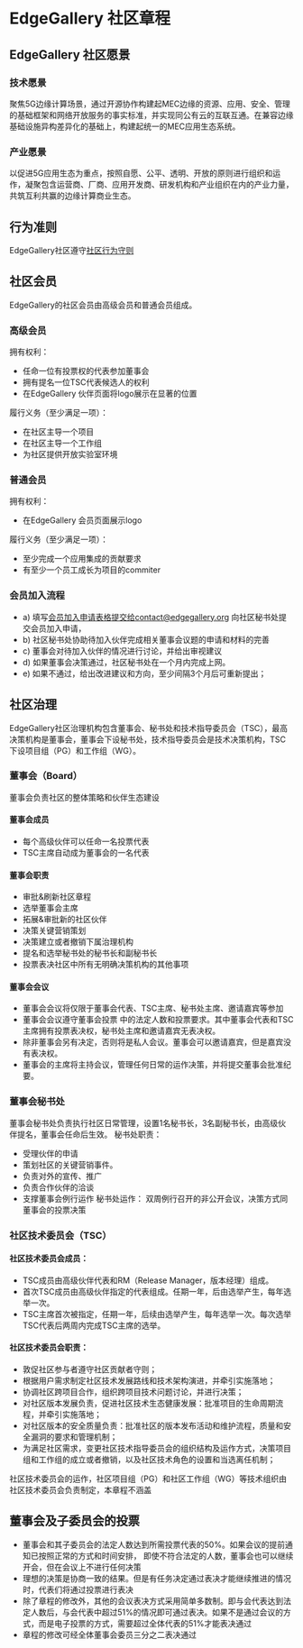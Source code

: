 # EdgeGallery 社区章程

## EdgeGallery 社区愿景
### 技术愿景
聚焦5G边缘计算场景，通过开源协作构建起MEC边缘的资源、应用、安全、管理的基础框架和网络开放服务的事实标准，并实现同公有云的互联互通。在兼容边缘基础设施异构差异化的基础上，构建起统一的MEC应用生态系统。
### 产业愿景
以促进5G应用生态为重点，按照自愿、公平、透明、开放的原则进行组织和运作，凝聚包含运营商、厂商、应用开发商、研发机构和产业组织在内的产业力量，共筑互利共赢的边缘计算商业生态。
## 行为准则
EdgeGallery社区遵守[社区行为守则](https://gitee.com/EdgeGallery/community/blob/master/code-of-conduct_cn.md)

## 社区会员
EdgeGallery的社区会员由高级会员和普通会员组成。
### 高级会员
拥有权利：
* 任命一位有投票权的代表参加董事会
* 拥有提名一位TSC代表候选人的权利
* 在EdgeGallery 伙伴页面将logo展示在显著的位置

履行义务（至少满足一项）：
* 在社区主导一个项目
* 在社区主导一个工作组
* 为社区提供开放实验室环境

### 普通会员
拥有权利：
* 在EdgeGallery 会员页面展示logo

履行义务（至少满足一项）：
* 至少完成一个应用集成的贡献要求
* 有至少一个员工成长为项目的commiter

### 会员加入流程

- a) 填写[会员加入申请表格](http://)提交给contact@edgegallery.org 向社区秘书处提交会员加入申请， 
- b) 社区秘书处协助待加入伙伴完成相关董事会议题的申请和材料的完善
- c) 董事会对待加入伙伴的情况进行讨论，并给出审视建议
- d) 如果董事会决策通过，社区秘书处在一个月内完成上网。
- e) 如果不通过，给出改进建议和方向，至少间隔3个月后可重新提出；


## 社区治理
EdgeGallery社区治理机构包含董事会、秘书处和技术指导委员会（TSC），最高决策机构是董事会，董事会下设秘书处，技术指导委员会是技术决策机构，TSC下设项目组（PG）和工作组（WG）。
### 董事会（Board）
董事会负责社区的整体策略和伙伴生态建设
#### 董事会成员
* 每个高级伙伴可以任命一名投票代表
* TSC主席自动成为董事会的一名代表
#### 董事会职责
* 审批&刷新社区章程
* 选举董事会主席
* 拓展&审批新的社区伙伴
* 决策关键营销策划
* 决策建立或者撤销下属治理机构
* 提名和选举秘书处的秘书长和副秘书长
* 投票表决社区中所有无明确决策机构的其他事项
#### 董事会会议
* 董事会会议将仅限于董事会代表、TSC主席、秘书处主席、邀请嘉宾等参加
* 董事会会议遵守董事会投票 中的法定人数和投票要求。其中董事会代表和TSC主席拥有投票表决权，秘书处主席和邀请嘉宾无表决权。
* 除非董事会另有决定，否则将是私人会议。董事会可以邀请嘉宾，但是嘉宾没有表决权。
* 董事会的主席将主持会议，管理任何日常的运作决策，并将提交董事会批准纪要。
### 董事会秘书处
董事会秘书处负责执行社区日常管理，设置1名秘书长，3名副秘书长，由高级伙伴提名，董事会任命后生效。
秘书处职责：
* 受理伙伴的申请
* 策划社区的关键营销事件。
* 负责对外的宣传、推广
* 负责合作伙伴的洽谈
* 支撑董事会例行运作
秘书处运作：
双周例行召开的非公开会议，决策方式同董事会的投票决策

### 社区技术委员会（TSC）
#### 社区技术委员会成员：
* TSC成员由高级伙伴代表和RM（Release Manager，版本经理）组成。
* 首次TSC成员由高级伙伴指定的代表组成。任期一年，后由选举产生，每年选举一次。
* TSC主席首次被指定，任期一年，后续由选举产生，每年选举一次。每次选举TSC代表后两周内完成TSC主席的选举。

#### 社区技术委员会职责：
* 敦促社区参与者遵守社区贡献者守则；
* 根据用户需求制定社区技术发展路线和技术架构演进，并牵引实施落地；
* 协调社区跨项目合作，组织跨项目技术问题讨论，并进行决策；
* 对社区版本发展负责，促进社区技术生态健康发展：批准项目的生命周期流程，并牵引实施落地；
* 对社区版本的安全质量负责：批准社区的版本发布活动和维护流程，质量和安全漏洞的要求和管理机制；
* 为满足社区需求，变更社区技术指导委员会的组织结构及运作方式，决策项目组和工作组的成立或者撤销，以及社区技术角色的设置和当选离任机制；
 
社区技术委员会的运作，社区项目组（PG）和社区工作组（WG）等技术组织由社区技术委员会负责制定，本章程不涵盖

## 董事会及子委员会的投票
* 董事会和其子委员会的法定人数达到所需投票代表的50%。如果会议的提前通知已按照正常的方式和时间安排， 即使不符合法定的人数，董事会也可以继续开会，但在会议上不进行任何决策
* 理想的决策是协商一致的结果。但是有任务决定通过表决才能继续推进的情况时，代表们将通过投票进行表决
* 除了章程的修改外，其他的会议表决方式采用简单多数制。即与会代表达到法定人数后，与会代表中超过51%的情况即可通过表决。如果不是通过会议的方式，而是电子投票的方式，需要超过全体代表的51%才能表决通过
* 章程的修改可经全体董事会委员三分之二表决通过